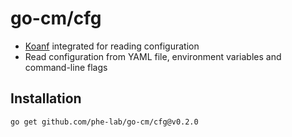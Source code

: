 # go-cm/cfg

- [Koanf](https://github.com/koanf/koanf) integrated for reading configuration
- Read configuration from YAML file, environment variables and command-line flags

## Installation

```bash
go get github.com/phe-lab/go-cm/cfg@v0.2.0
```
